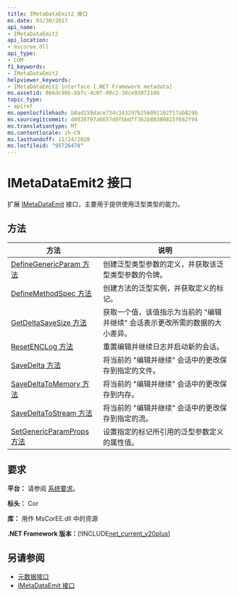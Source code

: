 ```yaml
---
title: IMetaDataEmit2 接口
ms.date: 03/30/2017
api_name:
- IMetaDataEmit2
api_location:
- mscoree.dll
api_type:
- COM
f1_keywords:
- IMetaDataEmit2
helpviewer_keywords:
- IMetaDataEmit2 interface [.NET Framework metadata]
ms.assetid: 866dc96b-bbfc-4c0f-80c2-38ce93072106
topic_type:
- apiref
ms.openlocfilehash: b8ad159dace734c343297b256092162f17ab829b
ms.sourcegitcommit: d8020797a6657d0fbbdff362b80300815f682f94
ms.translationtype: MT
ms.contentlocale: zh-CN
ms.lasthandoff: 11/24/2020
ms.locfileid: "95726478"
---
```

# <a name="imetadataemit2-interface"></a>IMetaDataEmit2 接口

扩展 [IMetaDataEmit](imetadataemit-interface.md) 接口，主要用于提供使用泛型类型的能力。  
  
## <a name="methods"></a>方法  
  
|方法|说明|  
|------------|-----------------|  
|[DefineGenericParam 方法](imetadataemit2-definegenericparam-method.md)|创建泛型类型参数的定义，并获取该泛型类型参数的令牌。|  
|[DefineMethodSpec 方法](imetadataemit2-definemethodspec-method.md)|创建方法的泛型实例，并获取定义的标记。|  
|[GetDeltaSaveSize 方法](imetadataemit2-getdeltasavesize-method.md)|获取一个值，该值指示为当前的 "编辑并继续" 会话表示更改所需的数据的大小差异。|  
|[ResetENCLog 方法](imetadataemit2-resetenclog-method.md)|重置编辑并继续日志并启动新的会话。|  
|[SaveDelta 方法](imetadataemit2-savedelta-method.md)|将当前的 "编辑并继续" 会话中的更改保存到指定的文件。|  
|[SaveDeltaToMemory 方法](imetadataemit2-savedeltatomemory-method.md)|将当前的 "编辑并继续" 会话中的更改保存到内存。|  
|[SaveDeltaToStream 方法](imetadataemit2-savedeltatostream-method.md)|将当前的 "编辑并继续" 会话中的更改保存到指定的流。|  
|[SetGenericParamProps 方法](imetadataemit2-setgenericparamprops-method.md)|设置指定的标记所引用的泛型参数定义的属性值。|  
  
## <a name="requirements"></a>要求  

 **平台：** 请参阅 [系统要求](../../get-started/system-requirements.md)。  
  
 **标头：** Cor  
  
 **库：** 用作 MsCorEE.dll 中的资源  
  
 **.NET Framework 版本：**[!INCLUDE[net_current_v20plus](../../../../includes/net-current-v20plus-md.md)]  
  
## <a name="see-also"></a>另请参阅

- [元数据接口](metadata-interfaces.md)
- [IMetaDataEmit 接口](imetadataemit-interface.md)
